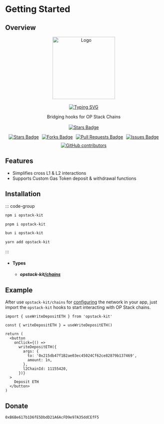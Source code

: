 # Getting Started

## Overview
<div align="center">
  <a href="https://github.com/opstack-kit">
    <img src="https://avatars.githubusercontent.com/u/176029081?s=200&v=4" title="Logo" alt="Logo" width="200" height="200"/>
  </a>
  <br><br>
  <a href="https://github.com/opstack-kit"><img src="https://readme-typing-svg.demolab.com?font=JetBrains+Mono&weight=800&size=30&pause=1000&center=true&repeat=false&random=false&width=435&lines&color=F70000&width=435&lines=Opstack+Kit" alt="Typing SVG" />
  </a>

</div>
<p align="center">
  Bridging hooks for OP Stack Chains
    <br><br>
  <a href="https://www.npmjs.com/package/opstack-kit">
    <img src="https://img.shields.io/npm/v/opstack-kit" alt="Stars Badge" />
  </a>
</p>

<div align="center" style="display: flex; justify-content: center; flex-wrap: wrap; gap: 10px;">
  <a href="https://github.com/opstack-kit/opstack-kit/stargazers">
    <img src="https://img.shields.io/github/stars/opstack-kit" alt="Stars Badge" />
  </a>
  <a href="https://github.com/opstack-kit/opstack-kit/forks"><img src="https://img.shields.io/github/forks/opstack-kit/opstack-kit" alt="Forks Badge"/>
  </a>
  <a href="https://github.com/opstack-kit/opstack-kit/pulls">
    <img src="https://img.shields.io/github/issues-pr/opstack-kit/opstack-kit" alt="Pull Requests Badge" />
  </a>
  <a href="https://github.com/opstack-kit/opstack-kit/issues">
    <img src="https://img.shields.io/github/issues/opstack-kit/opstack-kit" alt="Issues Badge" />
  </a>
  <a href="https://github.com/opstack-kit/opstack-kit/graphs/contributors">
    <img alt="GitHub contributors" src="https://img.shields.io/github/contributors/opstack-kit/opstack-kit?color=2b9348">
  </a>
</div>



## Features

- Simplifies cross L1 & L2 interactions
- Supports Custom Gas Token deposit & withdrawal functions

## Installation

::: code-group

```bash [npm]
npm i opstack-kit
```

```bash [pnpm]
pnpm i opstack-kit
```

```bash [bun]
bun i opstack-kit
```

```bash [yarn]
yarn add opstack-kit
```

:::

- #### Types
  - ##### opstack-kit[/chains](/docs/types/chains)

## Example

After use `opstack-kit/chains` for [configuring](/docs/configuration.md) the network in your app,  just import the `opstack-kit` hooks to start interacting with OP Stack chains.

```tsx
import { useWriteDepositETH } from 'opstack-kit'

const { writeDepositETH } = useWriteDepositETH()

return (
  <button
    onClick={() =>
      writeDepositETH({
        args: {
          to: '0x215db47f1B2ae03ec45024Cf62ce82879b137469',
          amount: 1n,
        },
        l2ChainId: 11155420,
      })}
  >
    Deposit ETH
  </button>
)
```

## Donate
```EVM [EVM]
0xB6Be617b1D6fE5DbdD21A6AcFD9e97A35ddCEfF5
```